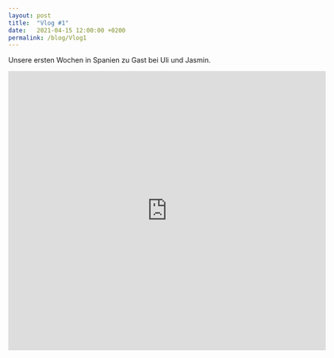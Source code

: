 ```yaml
---
layout: post
title:  "Vlog #1"
date:   2021-04-15 12:00:00 +0200
permalink: /blog/Vlog1
---
```

Unsere ersten Wochen in Spanien zu Gast bei Uli und Jasmin.

<iframe src="https://player.vimeo.com/video/547173224" width="640" height="564" frameborder="0" allow="autoplay; fullscreen" allowfullscreen></iframe>
